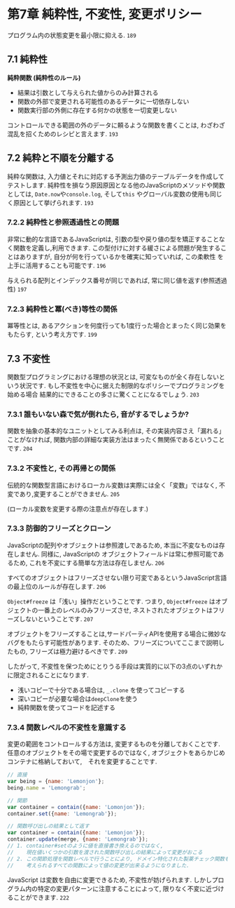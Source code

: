 # 第7章 純粋性, 不変性, 変更ポリシー


プログラム内の状態変更を最小限に抑える. `189`

## 7.1 純粋性

__純粋関数 (純粋性のルール)__
- 結果は引数として与えられた値からのみ計算される
- 関数の外部で変更される可能性のあるデータに一切依存しない
- 関数実行部の外側に存在する何かの状態を一切変更しない

コントロールできる範囲の外のデータに頼るような関数を書くことは, わざわざ混乱を招くためのレシピと言えます. `193`

## 7.2 純粋と不順を分離する

純粋な関数は, 入力値とそれに対応する予測出力値のテーブルデータを作成してテストします. 
純粋性を損なう原因原因となる他のJavaScriptのメソッドや関数としては, `Date.now`や`console.log`, そして`this`
やグローバル変数の使用も同じく原因として挙げられます. `193`

### 7.2.2 純粋性と参照透過性との問題

非常に動的な言語であるJavaScriptは, 引数の型や戻り値の型を矯正することなく関数を定義し,利用できます.
この型付けに対する緩さによる問題が発生することはありますが, 自分が何を行っているかを確実に知っていれば, この柔軟性
を上手に活用することも可能です. `196`

与えられる配列とインデックス番号が同じであれば, 常に同じ値を返す(参照透過性) `197`

### 7.2.3 純粋性と冪(べき)等性の関係

冪等性とは, あるアクションを何度行っても1度行った場合とまったく同じ効果をもたらす, という考え方です. `199`

## 7.3 不変性

関数型プログラミングにおける理想の状況とは, 可変なものが全く存在しないという状況です. もし不変性を中心に据えた制限的なポリシーでプログラミングを始める場合 結果的にできることの多さに驚くことになるでしょう. `203`


### 7.3.1 誰もいない森で気が倒れたら, 音がするでしょうか?

関数を抽象の基本的なユニットとしてみる利点は, その実装内容さえ「漏れる」ことがなければ, 関数内部の詳細な実装方法はまったく無関係であるということです. `204`


### 7.3.2 不変性と, その再帰との関係

伝統的な関数型言語におけるローカル変数は実際には全く「変数」ではなく, 不変であり,変更することができません. `205`

(ローカル変数を変更する際の注意点が存在します.)


### 7.3.3 防御的フリーズとクローン

JavaScriptの配列やオブジェクトは参照渡しであるため, 本当に不変なものは存在しません. 同様に, JavaScriptの
オブジェクトフィールドは常に参照可能であるため, これを不変にする簡単な方法は存在しません. `206`

すべてのオブジェクトはフリーズさせない限り可変であるというJavaScript言語の最上位のルールが存在します. `206`

`Object#freeze` は「浅い」操作だということです. つまり, `Object#freeze` はオブジェクトの一番上のレベルのみフリーズさせ,
ネストされたオブジェクトはフリーズしないということです. `207`

オブジェクトをフリーズすることは,サードパーティAPIを使用する場合に微妙なバグをもたらす可能性があります.
そのため、フリーズについてここまで説明したもの, フリーズは極力避けるべきです. `209`

したがって, 不変性を保つためにとりうる手段は実質的に以下の3点のいずれかに限定されることになります.

- 浅いコピーで十分である場合は, `_.clone` を使ってコピーする
- 深いコピーが必要な場合は`deepClone`を使う
- 純粋関数を使ってコードを記述する


### 7.3.4 関数レベルの不変性を意識する

変更の範囲をコントロールする方法は, 変更するものを分離しておくことです.
任意のオブジェクトをその場で変更するのではなく, オブジェクトをあらかじめコンテナに格納しておいて,　それを変更することです.

```js
// 直接
var being = {name: 'Lemonjon'};
being.name = 'Lemongrab';

// 関節
var container = contain({name: 'Lomonjon'});
container.set({name: 'Lemongrab'});

// 関数呼び出しの結果として返す
var container = contain({name: 'Lemonjon'});
container.update(merge, {name: 'Lemongrab'});
// 1. container#setのように値を直接書き換えるのではなく, 
//    現在値いくつかの引数を渡された関数呼び出しの結果によって変更がおこる
// 2. この関節処理を関数レベルで行うことにより, ドメイン特化された製薬チェック関数も含めて,
//    考えられるすべての関数によって値の変更が出来るようになりました.
```
JavaScript は変数を自由に変更できるため, 不変性が妨げられます. しかしプログラム内の特定の変更パターンに注意することによって, 限りなく不変に近づけることができます. `222`  

